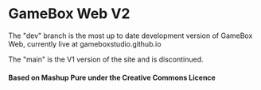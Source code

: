 # GameBox Web V2

The "dev" branch is the most up to date development version of GameBox Web, currently live at gameboxstudio.github.io

The "main" is the V1 version of the site and is discontinued.

#### Based on Mashup Pure under the Creative Commons Licence
